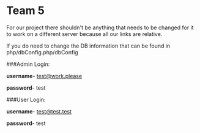 # Team 5

For our project there shouldn't be anything that needs to be changed for it
to work on a different server because all our links are relative. 

If you do need to change the DB information that can be found in php/dbConfig.php/dbConfig

###Admin Login: 

**username**- test@work.please

**password**- test


###User Login: 

**username**- test@test.test

**password**- test

